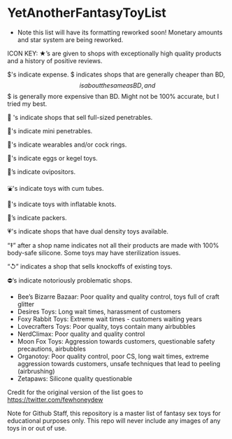 # YetAnotherFantasyToyList
 - Note this list will have its formatting reworked soon! Monetary amounts and star system are being reworked.


ICON KEY:
 ★’s are given to shops with exceptionally high quality products and a history of positive reviews.

 $'s indicate expense. $ indicates shops that are generally cheaper than BD, $$ is about the same as BD, and $$$ is generally more expensive than BD. Might not be 100% accurate, but I tried my best.

🍩 's indicate shops that sell full-sized penetrables.

🥯's indicate mini penetrables.

🍖's indicate wearables and/or cock rings.

🥚's indicate eggs or kegel toys.

🍡’s indicate ovipositors.

⛲'s indicate toys with cum tubes.

🎈's indicate toys with inflatable knots.

🍆’s indicate packers.

💗's indicate shops that have dual density toys available.

“‡” after a shop name indicates not all their products are made with 100% body-safe silicone. Some toys may have sterilization issues.

“↺” indicates a shop that sells knockoffs of existing toys.

⛔️‘s indicate notoriously problematic shops.
 - Bee’s Bizarre Bazaar: Poor quality and quality control, toys full of craft glitter
 - Desires Toys: Long wait times, harassment of customers
 - Foxy Rabbit Toys: Extreme wait times -  customers waiting years
 - Lovecrafters Toys: Poor quality, toys contain many airbubbles
 - NerdClimax: Poor quality and quality control
 - Moon Fox Toys: Aggression towards customers, questionable safety precautions, airbubbles
 - Organotoy: Poor quality control, poor CS, long wait times, extreme aggression towards customers, unsafe techniques that lead to peeling (airbrushing)
 - Zetapaws: Silicone quality questionable



Credit for the original version of the list goes to https://twitter.com/fewhoneydew

Note for Github Staff, this repository is a master list of fantasy sex toys for educational purposes only. This repo will never include any images of any toys in or out of use. 
